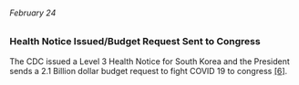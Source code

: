 ###### February 24

### Health Notice Issued/Budget Request Sent to Congress

The CDC issued a Level 3 Health Notice for South Korea and the President sends a 2.1 Billion dollar budget request to fight COVID 19 to congress [[6]](https://www.thinkglobalhealth.org/article/updated-timeline-coronavirus).